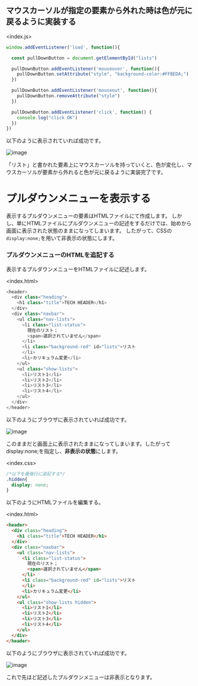 ## マウスカーソルが指定の要素から外れた時は色が元に戻るように実装する

<index.js>
```javascript
window.addEventListener('load', function(){

  const pullDownButton = document.getElementById("lists")

  pullDownButton.addEventListener('mouseover', function(){
    pullDownButton.setAttribute("style", "background-color:#FFBEDA;")
  })

  pullDownButton.addEventListener('mouseout', function(){
    pullDownButton.removeAttribute("style")
  })

  pullDownButton.addEventListener('click', function() {
    console.log("click OK")
  })
})
```

以下のように表示されていれば成功です。

![image](https://github.com/koharayuki/til/assets/132040884/952f7ed0-e79d-45ed-a7be-65654c9e53de)

「リスト」と書かれた要素上にマウスカーソルを持っていくと、色が変化し、マウスカーソルが要素から外れると色が元に戻るように実装完了です。　　 
　　 
　　 
# プルダウンメニューを表示する

表示するプルダウンメニューの要素はHTMLファイルにて作成します。
しかし、単にHTMLファイルにプルダウンメニューの記述をするだけでは、始めから画面に表示された状態のままになってしまいます。
したがって、CSSの`display:none;`を用いて非表示の状態にします。

### プルダウンメニューのHTMLを追記する

表示するプルダウンメニューをHTMLファイルに記述します。

<index.html>
```javascript
<header>
  <div class="heading">
    <h1 class="title">TECH HEADER</h1>
  </div>
  <div class="navbar">
    <ul class="nav-lists">
      <li class="list-status">
        現在のリスト；
        <span>選択されていません</span>
      </li>
      <li class="background-red" id="lists">リスト
      </li>
      <li>カリキュラム変更</li>
    </ul>
    <ul class="show-lists">
      <li>リスト1</li>
      <li>リスト2</li>
      <li>リスト3</li>
      <li>リスト4</li>
    </ul>
  </div>
</header>
```

以下のようにブラウザに表示されていれば成功です。

![image](https://github.com/koharayuki/til/assets/132040884/5cb0d7cd-e64b-477f-9eb5-cbf48d3aa8d8)

このままだと画面上に表示されたままになってしまいます。したがってdisplay:none;を指定し、**非表示の状態**にします。

<index.css>
```css
/*以下を最後行に追記する*/
.hidden{
  display: none;
}
```

以下のようにHTMLファイルを編集する。

<index.html>
```html
<header>
  <div class="heading">
    <h1 class="title">TECH HEADER</h1>
  </div>
  <div class="navbar">
    <ul class="nav-lists">
      <li class="list-status">
        現在のリスト；
        <span>選択されていません</span>
      </li>
      <li class="background-red" id="lists">リスト
      </li>
      <li>カリキュラム変更</li>
    </ul>
    <ul class="show-lists hidden">
      <li>リスト1</li>
      <li>リスト2</li>
      <li>リスト3</li>
      <li>リスト4</li>
    </ul>
  </div>
</header>
```

以下のようにブラウザに表示されていれば成功です。

![image](https://github.com/koharayuki/til/assets/132040884/da670de8-73a0-47a8-9b4c-2651b26bfca2)

これで先ほど記述したプルダウンメニューは非表示となります。


































